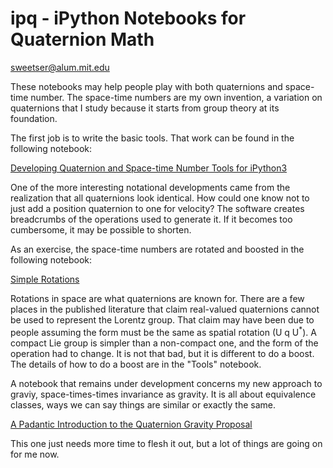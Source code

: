 # ipq - iPython Notebooks for Quaternion Math

sweetser@alum.mit.edu

These notebooks may help people play with both quaternions and space-time
number. The space-time numbers are my own invention, a variation on quaternions
that I study because it starts from group theory at its foundation. 

The first job is to write the basic tools. That work can be found in the 
following notebook:

[Developing Quaternion and Space-time Number Tools for iPython3
](https://github.com/dougsweetser/ipq/blob/master/q_notebook/Q_tool_devo.ipynb)

One of the more interesting notational developments came from the realization
that all quaternions look identical. How could one know not to just add a
position quaternion to one for velocity? The software creates breadcrumbs of
the operations used to generate it. If it becomes too cumbersome, it may be
possible to shorten.

As an exercise, the space-time numbers are rotated and boosted in the following
notebook:

[Simple
Rotations](https://github.com/dougsweetser/ipq/blob/master/q_notebook/Rotations_of_Events_in_Space-time.ipynb)

Rotations in space are what quaternions are known for. There are a few places
in the published literature that claim real-valued quaternions cannot be used
to represent the Lorentz group. That claim may have been due to people assuming
the form must be the same as spatial rotation (U q U<sup>\*</sup>). A compact
Lie group is simpler than a non-compact one, and the form of the operation had
to change. It is not that bad, but it is different to do a boost. The details
of how to do a boost are in the "Tools" notebook.

A notebook that remains under development concerns my new approach to graviy,
space-times-times invariance as gravity. It is all about equivalence classes,
ways we can say things are similar or exactly the same.

[A Padantic Introduction to the Quaternion Gravity Proposal](https://github.com/dougsweetser/ipq/blob/master/q_notebook/QG_intro.ipynb)

This one just needs more time to flesh it out, but a lot of things are going on
for me now.
